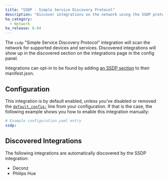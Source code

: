 ```yaml
---
title: "SSDP - Simple Service Discovery Protocol"
description: "Discover integrations on the network using the SSDP protocol."
ha_category:
  - Network
ha_release: 0.94
---
```


The `ssdp` "Simple Service Discovery Protocol" integration will scan the network for supported devices and services. Discovered integrations will show up in the discovered section on the integrations page in the config panel.

Integrations can opt-in to be found by adding [an SSDP section](https://developers.home-assistant.io/docs/en/next/creating_integration_manifest.html#ssdp) to their manifest.json.

## Configuration

This integration is by default enabled, unless you've disabled or removed the [`default_config:`](https://www.home-assistant.io/integrations/default_config/) line from your configuration. If that is the case, the following example shows you how to enable this integration manually:

```yaml
# Example configuration.yaml entry
ssdp:
```

## Discovered Integrations

The following integrations are automatically discovered by the SSDP integration:

 - Deconz
 - Philips Hue
